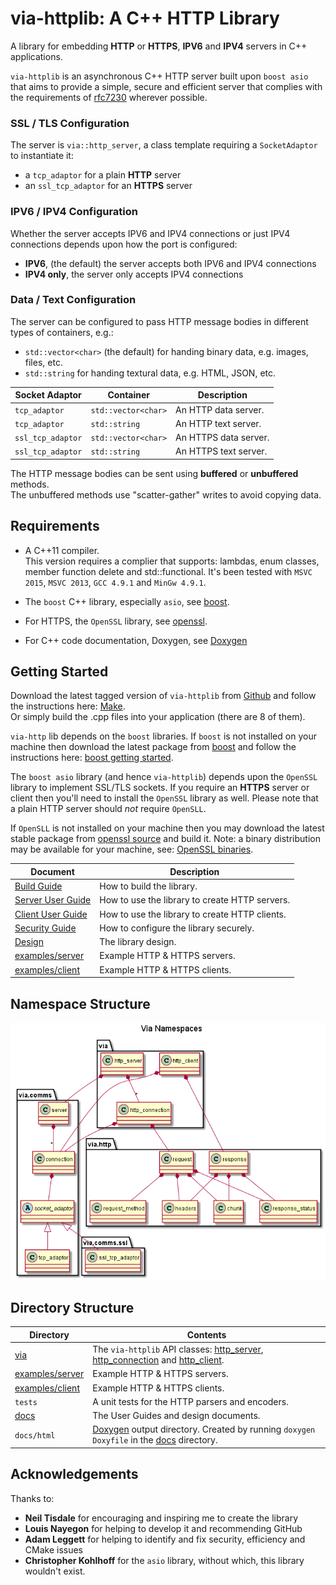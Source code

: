 via-httplib: A C++ HTTP Library
===============================

A library for embedding **HTTP** or **HTTPS**, **IPV6** and **IPV4** servers in C++ applications.

`via-httplib` is an asynchronous C++ HTTP server built upon `boost asio` that
aims to provide a simple, secure and efficient server that complies with the
requirements of [rfc7230](https://tools.ietf.org/html/rfc7230)
wherever possible.

### SSL / TLS Configuration

The server is `via::http_server`, a class template requiring a
`SocketAdaptor` to instantiate it:

 + a `tcp_adaptor` for a plain **HTTP** server
 + an `ssl_tcp_adaptor` for an **HTTPS** server  
 
### IPV6 / IPV4 Configuration

Whether the server accepts IPV6 and IPV4 connections or just IPV4 connections
depends upon how the port is configured:

 + **IPV6**, (the default) the server accepts both IPV6 and IPV4 connections
 + **IPV4 only**, the server only accepts IPV4 connections  
 
### Data / Text Configuration

The server can be configured to pass HTTP message bodies in different types of
containers, e.g.:

   + `std::vector<char>` (the default) for handing binary data, e.g. images, files, etc.
   + `std::string` for handing textural data, e.g. HTML, JSON, etc.
  
| Socket Adaptor    | Container         | Description                   |
|-------------------|-------------------|-------------------------------|
| `tcp_adaptor`     | `std::vector<char>`   | An HTTP data server.  |
| `tcp_adaptor`     | `std::string`     | An HTTP text server.          |
| `ssl_tcp_adaptor` | `std::vector<char>`   | An HTTPS data server. |
| `ssl_tcp_adaptor` | `std::string`     | An HTTPS text server.         |

The HTTP message bodies can be sent using **buffered** or **unbuffered** methods.  
The unbuffered methods use "scatter-gather" writes to avoid copying data.

Requirements
------------

+ A C++11 compiler.   
This version requires a complier that supports:  lambdas, enum classes, member function delete
and std::functional. It's been tested with `MSVC 2015`, `MSVC 2013`, `GCC 4.9.1` and `MinGw 4.9.1`.  

+ The `boost` C++ library, especially `asio`, see [boost](http://www.boost.org/).

+ For HTTPS, the `OpenSSL` library, see [openssl](http://www.openssl.org/).

+ For C++ code documentation, Doxygen, see [Doxygen](http://www.stack.nl/~dimitri/doxygen/)

Getting Started
---------------

Download the latest tagged version of `via-httplib` from
[Github](https://github.com/kenba/via-httplib)
and follow the instructions here: [Make](docs/MAKE.md).  
Or simply build the .cpp files into your application (there are 8 of them).

`via-http` lib depends on the `boost` libraries.
If `boost` is not installed on your machine then download the latest package from
[boost](http://www.boost.org/) and follow the instructions here:
[boost getting started](http://www.boost.org/doc/libs/1_59_0/more/getting_started/index.html).

The `boost asio` library (and hence `via-httplib`) depends upon the
`OpenSSL` library to implement SSL/TLS sockets.
If you require an **HTTPS** server or client then you'll need to install the
`OpenSSL` library as well.
Please note that a plain HTTP server should *not* require `OpenSLL`.

If `OpenSLL` is not installed on your machine then you may download the latest stable
package from [openssl source](http://www.openssl.org/source/) and build it.
Note: a binary distribution may be available for your machine,
see: [OpenSSL binaries](https://wiki.openssl.org/index.php/Binaries).

| Document | Description |
|----------|-------------|
| [Build Guide](docs/MAKE.md) | How to build the library. |
| [Server User Guide](docs/Server.md) | How to use the library to create HTTP servers. |
| [Client User Guide](docs/Client.md) | How to use the library to create HTTP clients. |
| [Security Guide](docs/Server_Security.md) | How to configure the library securely. |
| [Design](docs/Design_Top.md) | The library design. |
| [examples/server](examples/server) | Example HTTP & HTTPS servers. |
| [examples/client](examples/client) | Example HTTP & HTTPS clients. |

Namespace Structure
-------------------

![Via Namespaces](docs/images/via_namespaces.png)

Directory Structure
-------------------

| Directory            | Contents                                                                 |
|----------------------|--------------------------------------------------------------------------|
| [via](include/via)           | The `via-httplib` API classes: [http_server](include/via/http_server.hpp), [http_connection](include/via/http_connection.hpp) and [http_client](include/via/http_client.hpp). |
| [examples/server](examples/server) | Example HTTP & HTTPS servers.                              |
| [examples/client](examples/client) | Example HTTP & HTTPS clients.                              |
| `tests`              | A unit tests for the HTTP parsers and encoders.                          |
| [docs](docs)         | The User Guides and design documents.                                    |
| `docs/html`          | [Doxygen](http://www.stack.nl/~dimitri/doxygen/) output directory. Created by running `doxygen Doxyfile` in the [docs](docs) directory. | 

Acknowledgements
----------------

Thanks to:
 + **Neil Tisdale** for encouraging and inspiring me to create the library
 + **Louis Nayegon** for helping to develop it and recommending GitHub  
 + **Adam Leggett** for helping to identify and fix security, efficiency and CMake issues
 + **Christopher Kohlhoff** for the `asio` library, without which, this library wouldn't exist.
 